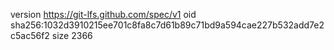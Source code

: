 version https://git-lfs.github.com/spec/v1
oid sha256:1032d3910215ee701c8fa8c7d61b89c71bd9a594cae227b532add7e2c5ac56f2
size 2366
